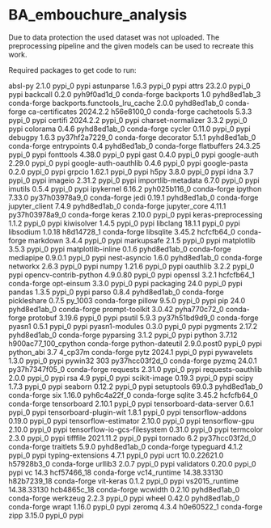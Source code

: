 # BA_embouchure_analysis

Due to data protection the used dataset was not uploaded. 
The preprocessing pipeline and the given models can be used to recreate this work.



Required packages to get code to run:

absl-py                   2.1.0                    pypi_0    pypi
astunparse                1.6.3                    pypi_0    pypi
attrs                     23.2.0                   pypi_0    pypi
backcall                  0.2.0              pyh9f0ad1d_0    conda-forge
backports                 1.0                pyhd8ed1ab_3    conda-forge
backports.functools_lru_cache 2.0.0              pyhd8ed1ab_0    conda-forge
ca-certificates           2024.2.2             h56e8100_0    conda-forge
cachetools                5.3.3                    pypi_0    pypi
certifi                   2024.2.2                 pypi_0    pypi
charset-normalizer        3.3.2                    pypi_0    pypi
colorama                  0.4.6              pyhd8ed1ab_0    conda-forge
cycler                    0.11.0                   pypi_0    pypi
debugpy                   1.6.3            py37hf2a7229_0    conda-forge
decorator                 5.1.1              pyhd8ed1ab_0    conda-forge
entrypoints               0.4                pyhd8ed1ab_0    conda-forge
flatbuffers               24.3.25                  pypi_0    pypi
fonttools                 4.38.0                   pypi_0    pypi
gast                      0.4.0                    pypi_0    pypi
google-auth               2.29.0                   pypi_0    pypi
google-auth-oauthlib      0.4.6                    pypi_0    pypi
google-pasta              0.2.0                    pypi_0    pypi
grpcio                    1.62.1                   pypi_0    pypi
h5py                      3.8.0                    pypi_0    pypi
idna                      3.7                      pypi_0    pypi
imageio                   2.31.2                   pypi_0    pypi
importlib-metadata        6.7.0                    pypi_0    pypi
imutils                   0.5.4                    pypi_0    pypi
ipykernel                 6.16.2             pyh025b116_0    conda-forge
ipython                   7.33.0           py37h03978a9_0    conda-forge
jedi                      0.19.1             pyhd8ed1ab_0    conda-forge
jupyter_client            7.4.9              pyhd8ed1ab_0    conda-forge
jupyter_core              4.11.1           py37h03978a9_0    conda-forge
keras                     2.10.0                   pypi_0    pypi
keras-preprocessing       1.1.2                    pypi_0    pypi
kiwisolver                1.4.5                    pypi_0    pypi
libclang                  18.1.1                   pypi_0    pypi
libsodium                 1.0.18               h8d14728_1    conda-forge
libsqlite                 3.45.2               hcfcfb64_0    conda-forge
markdown                  3.4.4                    pypi_0    pypi
markupsafe                2.1.5                    pypi_0    pypi
matplotlib                3.5.3                    pypi_0    pypi
matplotlib-inline         0.1.6              pyhd8ed1ab_0    conda-forge
mediapipe                 0.9.0.1                  pypi_0    pypi
nest-asyncio              1.6.0              pyhd8ed1ab_0    conda-forge
networkx                  2.6.3                    pypi_0    pypi
numpy                     1.21.6                   pypi_0    pypi
oauthlib                  3.2.2                    pypi_0    pypi
opencv-contrib-python     4.9.0.80                 pypi_0    pypi
openssl                   3.2.1                hcfcfb64_1    conda-forge
opt-einsum                3.3.0                    pypi_0    pypi
packaging                 24.0                     pypi_0    pypi
pandas                    1.3.5                    pypi_0    pypi
parso                     0.8.4              pyhd8ed1ab_0    conda-forge
pickleshare               0.7.5                   py_1003    conda-forge
pillow                    9.5.0                    pypi_0    pypi
pip                       24.0               pyhd8ed1ab_0    conda-forge
prompt-toolkit            3.0.42             pyha770c72_0    conda-forge
protobuf                  3.19.6                   pypi_0    pypi
psutil                    5.9.3            py37h51bd9d9_0    conda-forge
pyasn1                    0.5.1                    pypi_0    pypi
pyasn1-modules            0.3.0                    pypi_0    pypi
pygments                  2.17.2             pyhd8ed1ab_0    conda-forge
pyparsing                 3.1.2                    pypi_0    pypi
python                    3.7.12          h900ac77_100_cpython    conda-forge
python-dateutil           2.9.0.post0              pypi_0    pypi
python_abi                3.7                     4_cp37m    conda-forge
pytz                      2024.1                   pypi_0    pypi
pywavelets                1.3.0                    pypi_0    pypi
pywin32                   303              py37hcc03f2d_0    conda-forge
pyzmq                     24.0.1           py37h7347f05_0    conda-forge
requests                  2.31.0                   pypi_0    pypi
requests-oauthlib         2.0.0                    pypi_0    pypi
rsa                       4.9                      pypi_0    pypi
scikit-image              0.19.3                   pypi_0    pypi
scipy                     1.7.3                    pypi_0    pypi
seaborn                   0.12.2                   pypi_0    pypi
setuptools                69.0.3             pyhd8ed1ab_0    conda-forge
six                       1.16.0             pyh6c4a22f_0    conda-forge
sqlite                    3.45.2               hcfcfb64_0    conda-forge
tensorboard               2.10.1                   pypi_0    pypi
tensorboard-data-server   0.6.1                    pypi_0    pypi
tensorboard-plugin-wit    1.8.1                    pypi_0    pypi
tensorflow-addons         0.19.0                   pypi_0    pypi
tensorflow-estimator      2.10.0                   pypi_0    pypi
tensorflow-gpu            2.10.0                   pypi_0    pypi
tensorflow-io-gcs-filesystem 0.31.0                   pypi_0    pypi
termcolor                 2.3.0                    pypi_0    pypi
tifffile                  2021.11.2                pypi_0    pypi
tornado                   6.2              py37hcc03f2d_0    conda-forge
traitlets                 5.9.0              pyhd8ed1ab_0    conda-forge
typeguard                 4.1.2                    pypi_0    pypi
typing-extensions         4.7.1                    pypi_0    pypi
ucrt                      10.0.22621.0         h57928b3_0    conda-forge
urllib3                   2.0.7                    pypi_0    pypi
validators                0.20.0                   pypi_0    pypi
vc                        14.3                hcf57466_18    conda-forge
vc14_runtime              14.38.33130         h82b7239_18    conda-forge
vit-keras                 0.1.2                    pypi_0    pypi
vs2015_runtime            14.38.33130         hcb4865c_18    conda-forge
wcwidth                   0.2.10             pyhd8ed1ab_0    conda-forge
werkzeug                  2.2.3                    pypi_0    pypi
wheel                     0.42.0             pyhd8ed1ab_0    conda-forge
wrapt                     1.16.0                   pypi_0    pypi
zeromq                    4.3.4                h0e60522_1    conda-forge
zipp                      3.15.0                   pypi_0    pypi
